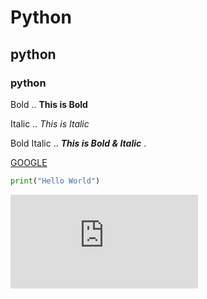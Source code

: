 # Python

## python

### python

Bold .. **This is Bold**

Italic .. *This is Italic*

Bold Italic .. ***This is Bold & Italic*** .

[GOOGLE](www.google.com)

```python
print("Hello World")
```
![cat](https://img-s-msn-com.akamaized.net/tenant/amp/entityid/AAFvf2p.img?h=457&w=799&m=6&q=60&o=f&l=f)
